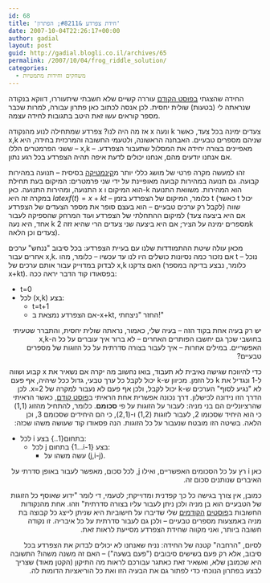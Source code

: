 ```yaml
---
id: 68
title: 'חידת צפרדע &#8211; הפתרון'
date: 2007-10-04T22:26:17+00:00
author: gadial
layout: post
guid: http://gadial.blogli.co.il/archives/65
permalink: /2007/10/04/frog_riddle_solution/
categories:
  - משחקים וחידות מתמטיות
---
```

החידה שהצגתי [בפוסט הקודם](http://www.gadial.net/?p=66) עוררה קשיים שלא חשבתי שיתעוררו, דווקא בנקודה שנראתה לי (בטעות) שולית יחסית. לכן אנסה לכתוב כאן פתרון עבורה, למרות שכבר מספר קוראים עשו זאת היטב בתגובות לחידה עצמה.

אז מה היה לנו? צפרדע שמתחילה לנוע מהנקודה x ונעה k צעדים ימינה בכל צעד, כאשר x,k שניהם מספרים טבעיים. האבחנה הראשונה, ולטעמי החשובה והמרכזית בחידה, היא ששני הפרמטרים הללו &#8211; x,k &#8211; מאפיינים בצורה יחידה את המסלול שתעבור הצפרדע. אם אנחנו יודעים מהם, אנחנו יכולים לדעת איפה תהיה הצפרדע בכל רגע נתון.

זהו למעשה מקרה פרטי של מושג כללי יותר מ[קינמטיקה](http://he.wikipedia.org/wiki/%D7%A7%D7%99%D7%A0%D7%9E%D7%98%D7%99%D7%A7%D7%94) בסיסית &#8211; תנועה במהירות קבועה. גם תנועה במהירות קבועה מאופיינת על ידי שני פרמטרים: המיקום בעת תחילת התנועה, ומהירות התנועה. כאן x הוא המיקום ו-k הוא המהירות. משוואת התנועה במקרה זה היא $latex f(t)=x+kt$ &#8211; כלומר, המיקום של הצפרדע בזמן t (כאשר t יכול לקבל רק ערכים טבעיים &#8211; הוא בעצם סופר את מספר הצעדים של הצפרדע) שווה למיקום ההתחלתי של הצפרדע ועוד המרחק שהספיקה לעבור (אם היא ביצעה צעד אחד, היא נעה k מספרים ימינה על הציר; אם היא ביצעה שני צעדים הרי שהיא זזה 2k צעדים וכן הלאה).

מכאן עולה שיטת ההתמודדות שלנו עם בעיית הצפרדע: בכל סיבוב "ננחש" ערכים אחרים עבור x,k. אם נזכור כמה נסיונות כושלים היו לנו עד עכשיו &#8211; כלומר, מהו t &#8211; נוכל לבדוק במדוייק עבור אותם ערכים של x,k האם צדקנו (כלומר, נבצע בדיקה במספר x+kt). בפסאודו קוד הדבר יראה ככה:

  * t=0
  * לכל (x,k) בצע: 
      * t=t+1
      * אם הצפרדע נמצאת ב-x+kt, החזר "ניצחתי!"

<p dir="rtl" align="right">
  יש רק בעיה אחת בקוד הזה &#8211; בעיה שלי, כאמור, נראתה שולית יחסית, והתברר שטעיתי בחושבי שכך גם יחשבו הפותרים האחרים &#8211; לא ברור איך עוברים על כל ה-x,k האפשריים. במילים אחרות &#8211; איך לעבור בצורה סדרתית על כל הזוגות של מספרים טבעיים?
</p>

<p dir="rtl" align="right">
  כדי להיווכח שגישה נאיבית לא תעבוד, בואו נחשוב מה יקרה אם נשאיר את x קבוע ושווה ל-1 ונגדיל את k כל הזמן. מכיוון ש-k יכול לקבל כל ערך טבעי, גדול ככל שיהיה, אף פעם לא "נגיע לסוף" הערכים ש-k יכול לקבל, ולכן אף פעם לא נעבור למקרה של x=2. לכן הדרך הזו נידונה לכישלון. דרך נכונה אפשרית אחת הראיתי ב<a href="http://www.gadial.net/?p=51">פוסט קודם</a>, כאשר הראיתי שהרציונליים הם בני מניה: לעבור על הזוגות על פי <strong>סכומם</strong>. כלומר, להתחיל מהזוג (1,1) כי הוא היחיד שסכומו 2, לעבור לזוגות (1,2) ו-(2,1), כי הם היחידים שסכומם 3, וכן הלאה. בשיטה הזו מובטח שנעבור על כל הזוגות. הנה פסאודו קוד שעושה משהו שכזה:
</p>

  * לכל i בתחום{1..} בצע: 
      * לכל j בתחום {1&#8230;i-1} בצע: 
          * עשה משהו על (j,i-j).

<p dir="rtl" align="right">
  כאן i רץ על כל הסכומים האפשריים, ואילו j, לכל סכום, מאפשר לעבור באופן סדרתי על האיברים שנותנים סכום זה.
</p>

<p dir="rtl" align="right">
  כמובן, אין צורך בגישה כל כך קפדנית ומדוייקת; לטעמי, די לומר "ידוע שאוסף כל הזוגות של הטבעיים הוא בן מניה ולכן ניתן לעבור עליו בצורה סדרתית" וזהו. אחת מהנקודות החשובות ב<a href="http://www.gadial.net/?p=59">פוסטים</a> <a href="http://www.gadial.net/?p=60">הקודמים</a> שלי שדיברו על חישוביות היא שניתן לייצג כל קבוצה בת מניה באמצעות מספרים טבעיים &#8211; ולכן גם לעבור סדרתית על כל איבריה. זו נקודה חשובה ביותר, ואני מקווה שחידת הצפרדע מסייעת לראות זאת.
</p>

<p dir="rtl" align="right">
  לסיום, "הרחבה" קטנה של החידה: נניח שאנחנו לא יכולים לבדוק את הצפרדע בכל סיבוב, אלא רק פעם בשישים סיבובים ("פעם בשעה") &#8211; האם זה משנה משהו? התשובה היא שכמובן שלא, ואשאיר זאת כאתגר עבורכם לראות מה התיקון (הקטן מאוד) שצריך לבצע בפתרון הנוכחי כדי לפתור גם את הבעיה הזו ואת כל הוריאציות הדומות לה.
</p>